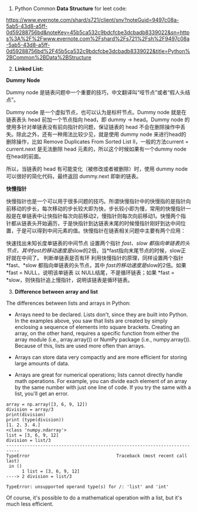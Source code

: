 1. Python Common **Data Structure** for leet code:

https://www.evernote.com/shard/s721/client/snv?noteGuid=9497c08a-5ab5-43d8-a5ff-0d59288756bd&noteKey=45b5ca532c9bdcfcbe3dcbadb8339022&sn=https%3A%2F%2Fwww.evernote.com%2Fshard%2Fs721%2Fsh%2F9497c08a-5ab5-43d8-a5ff-0d59288756bd%2F45b5ca532c9bdcfcbe3dcbadb8339022&title=Python%2BCommon%2BData%2BStructure





2. **Linked List:**

**Dummy Node**
 
Dummy node 是链表问题中一个重要的技巧，中文翻译叫“哑节点”或者“假人头结点”。

Dummy node 是一个虚拟节点，也可以认为是标杆节点。Dummy node 就是在链表表头 head 前加一个节点指向 head，即 dummy -> head。Dummy node 的使用多针对单链表没有前向指针的问题，保证链表的 head 不会在删除操作中丢失。除此之外，还有一种用法比较少见，就是使用 dummy node 来进行head的删除操作，比如 Remove Duplicates From Sorted List II，一般的方法current = current.next 是无法删除 head 元素的，所以这个时候如果有一个dummy node在head的前面。

所以，当链表的 head 有可能变化（被修改或者被删除）时，使用 dummy node 可以很好的简化代码，最终返回 dummy.next 即新的链表。

**快慢指针**
 
快慢指针也是一个可以用于很多问题的技巧。所谓快慢指针中的快慢指的是指针向前移动的步长，每次移动的步长较大即为快，步长较小即为慢，常用的快慢指针一般是在单链表中让快指针每次向前移动2，慢指针则每次向前移动1。快慢两个指针都从链表头开始遍历，于是快指针到达链表末尾的时候慢指针刚好到达中间位置，于是可以得到中间元素的值。快慢指针在链表相关问题中主要有两个应用：

快速找出未知长度单链表的中间节点 设置两个指针 *fast、*slow 都指向单链表的头节点，其中*fast的移动速度是*slow的2倍，当*fast指向末尾节点的时候，slow正好就在中间了。
判断单链表是否有环 利用快慢指针的原理，同样设置两个指针 *fast、*slow 都指向单链表的头节点，其中 *fast的移动速度是*slow的2倍。如果 *fast = NULL，说明该单链表 以 NULL结尾，不是循环链表；如果 *fast = *slow，则快指针追上慢指针，说明该链表是循环链表。



3. **Difference between array and list**
 
The differences between lists and arrays in Python:

- Arrays need to be declared. Lists don't, since they are built into Python. In the examples above, you saw that lists are created by simply enclosing a sequence of elements into square brackets. Creating an array, on the other hand, requires a specific function from either the array module (i.e., array.array()) or NumPy package (i.e., numpy.array()). Because of this, lists are used more often than arrays.

- Arrays can store data very compactly and are more efficient for storing large amounts of data.

- Arrays are great for numerical operations; lists cannot directly handle math operations. For example, you can divide each element of an array by the same number with just one line of code. If you try the same with a list, you'll get an error.
```
array = np.array([3, 6, 9, 12])
division = array/3
print(division)
print (type(division))
[1. 2. 3. 4.]
<class 'numpy.ndarray'>
list = [3, 6, 9, 12]
division = list/3
---------------------------------------------------------------------------
TypeError                                 Traceback (most recent call last)
 in ()
      1 list = [3, 6, 9, 12]
----> 2 division = list/3

TypeError: unsupported operand type(s) for /: 'list' and 'int'
```

Of course, it's possible to do a mathematical operation with a list, but it's much less efficient.
